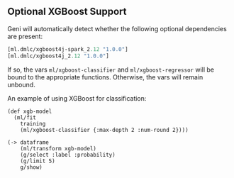 ## Optional XGBoost Support

Geni will automatically detect whether the following optional dependencies are present:

```clojure
[ml.dmlc/xgboost4j-spark_2.12 "1.0.0"]
[ml.dmlc/xgboost4j_2.12 "1.0.0"]
```

If so, the vars `ml/xgboost-classifier` and `ml/xgboost-regressor` will be bound to the appropriate functions. Otherwise, the vars will remain unbound.

An example of using XGBoost for classification:

```
(def xgb-model
  (ml/fit
    training
    (ml/xgboost-classifier {:max-depth 2 :num-round 2})))

(-> dataframe
    (ml/transform xgb-model)
    (g/select :label :probability)
    (g/limit 5)
    g/show)
```
